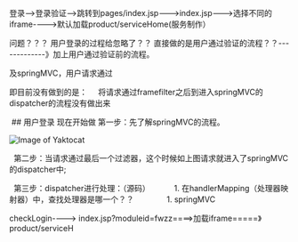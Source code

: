 登录-->登录验证-->跳转到pages/index.jsp--->index.jsp--->选择不同的iframe---->默认加载product/serviceHome(服务制作）


问题？？？
  用户登录的过程给忽略了？？
  直接做的是用户通过验证的流程？？-------------》加上用户通过验证前的流程。
  
  及springMVC，用户请求通过
  
  
  即目前没有做到的是：
      将请求通过framefilter之后到进入springMVC的dispatcher的流程没有做出来
      
      
      
  ## 用户登录
  现在开始做
    第一步：先了解springMVC的流程。
      
   ![Image of Yaktocat](http://terasolunaorg.github.io/guideline/1.0.1.RELEASE/en/_images/RequestLifecycle.png)
      
   第二步：当请求通过最后一个过滤器，这个时候如上图请求就进入了springMVC的dispatcher中;
   
   第三步：dispatcher进行处理：（源码）
            1. 在handlerMapping（处理器映射器）中，查找处理器是哪一个？？
                1. springMVC

checkLogin----> index.jsp?moduleid=fwzz====>加载iframe=====》product/serviceH
